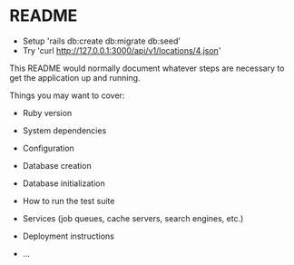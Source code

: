 # README

* Setup 'rails db:create db:migrate db:seed'
* Try 'curl http://127.0.0.1:3000/api/v1/locations/4.json'

This README would normally document whatever steps are necessary to get the
application up and running.

Things you may want to cover:

* Ruby version

* System dependencies

* Configuration

* Database creation

* Database initialization

* How to run the test suite

* Services (job queues, cache servers, search engines, etc.)

* Deployment instructions

* ...
